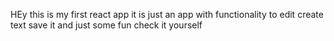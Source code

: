 HEy this is my first react app it is just an  app with functionality to  edit create text save it and just some fun check it yourself
